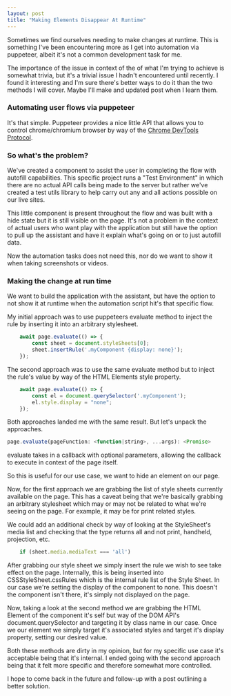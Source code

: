 ```yaml
---
layout: post
title: "Making Elements Disappear At Runtime"
---
```

Sometimes we find ourselves needing to make changes at runtime. This is something I've been encountering more as I get into automation via puppeteer, albeit it's not a common development task for me.

The importance of the issue in context of the of what I'm trying to achieve is somewhat trivia, but it's a trivial issue I hadn't encountered until recently. I found it interesting and I'm sure there's better ways to do it than the two methods I will cover. Maybe I'll make and updated post when I learn them. 

### Automating user flows via puppeteer 

It's that simple. Puppeteer provides a nice little API that allows you to control chrome/chromium browser by way of the [Chrome DevTools Protocol](https://chromedevtools.github.io/devtools-protocol/). 

### So what's the problem?

We've created a component to assist the user in completing the flow with autofill capabilities. This specific project runs a "Test Environment" in which there are no actual API calls being made to the server but rather we've created a test utils library to help carry out any and all actions possible on our live sites.

This little component is present throughout the flow and was built with a hide state but it is still visible on the page. It's not a problem in the context of actual users who want play with the application but still have the option to pull up the assistant and have it explain what's going on or to just autofill data.

Now the automation tasks does not need this, nor do we want to show it when taking screenshots or videos.

### Making the change at run time

We want to build the application with the assistant, but have the option to not show it at runtime when the automation script hit's that specific flow.

My initial approach was to use puppeteers evaluate method to inject the rule by inserting it into an arbitrary stylesheet.

```JavaScript
    await page.evaluate(() => {
        const sheet = document.styleSheets[0];
        sheet.insertRule('.myComponent {display: none}');
    });
```

The second approach was to use the same evaluate method but to inject the rule's value by way of the HTML Elements style property.

```JavaScript
    await page.evaluate(() => {
        const el = document.querySelector('.myComponent');
        el.style.display = "none";
    });
```            


Both approaches landed me with the same result. But let's unpack the approaches.

```JavaScript 
page.evaluate(pageFunction: <function|string>, ...args): <Promise>
```

evaluate takes in a callback with optional parameters, allowing the callback to execute in context of the page itself.

So this is useful for our use case, we want to hide an element on our page.


Now, for the first approach we are grabbing the list of style sheets currently available on the page. This has a caveat being that we're basically grabbing an arbitrary stylesheet which may or may not be related to what we're seeing on the page. For example, it may be for print related styles. 

We could add an additional check by way of looking at the StyleSheet's media list and checking that the type returns all and not print, handheld, projection, etc.

```JavaScript
    if (sheet.media.mediaText === 'all')
```

After grabbing our style sheet we simply insert the rule we wish to see take effect on the page. Internally, this is being inserted into CSSStyleSheet.cssRules which is the internal rule list of the Style Sheet. 
In our case we're setting the display of the component to none. This doesn't the component isn't there, it's simply not displayed on the page. 

Now, taking a look at the second method we are grabbing the HTML Element of the component it's self but way of the DOM API's document.querySelector and targeting it by class name in our case. Once we our element we simply target it's associated styles and target it's display property, setting our desired value.


Both these methods are dirty in my opinion, but for my specific use case it's acceptable being that it's internal. I ended going with the second approach being that it felt more specific and therefore somewhat more controlled.

I hope to come back in the future and follow-up with a post outlining a better solution.
